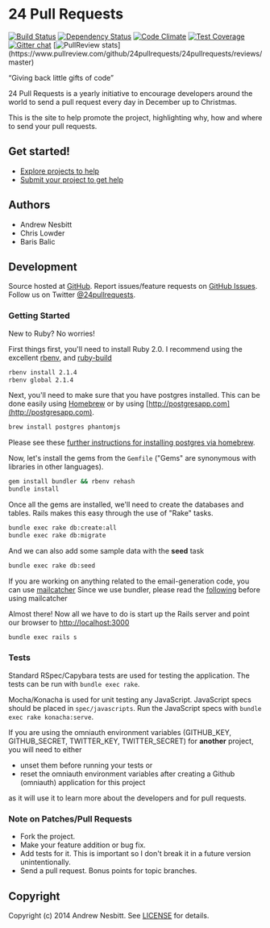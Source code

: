 # 24 Pull Requests

[![Build Status](https://travis-ci.org/24pullrequests/24pullrequests.svg?branch=master)](https://travis-ci.org/24pullrequests/24pullrequests)
[![Dependency Status](https://gemnasium.com/24pullrequests/24pullrequests.svg)](https://gemnasium.com/24pullrequests/24pullrequests)
[![Code Climate](https://codeclimate.com/github/24pullrequests/24pullrequests/badges/gpa.svg)](https://codeclimate.com/github/24pullrequests/24pullrequests)
[![Test Coverage](https://codeclimate.com/github/24pullrequests/24pullrequests/badges/coverage.svg)](https://codeclimate.com/github/24pullrequests/24pullrequests)
[![Gitter chat](http://img.shields.io/badge/gitter-24pullrequests-brightgreen.svg)](https://gitter.im/24pullrequests/24pullrequests)
[![PullReview stats](https://www.pullreview.com/github/24pullrequests/24pullrequests/badges/master.svg?)](https://www.pullreview.com/github/24pullrequests/24pullrequests/reviews/master)

“Giving back little gifts of code”

24 Pull Requests is a yearly initiative to encourage developers around the world to send a pull request every day in December up to Christmas.

This is the site to help promote the project, highlighting why, how and where to send your pull requests.

## Get started!

* [Explore projects to help](http://24pullrequests.com/projects)
* [Submit your project to get help](http://24pullrequests.com/projects/new)

## Authors

* Andrew Nesbitt
* Chris Lowder
* Baris Balic

## Development

Source hosted at [GitHub](http://github.com/24pullrequests/24pullrequests).
Report issues/feature requests on [GitHub Issues](http://github.com/24pullrequests/24pullrequests/issues). Follow us on Twitter [@24pullrequests](https://twitter.com/24pullrequests).

### Getting Started

New to Ruby? No worries!

First things first, you'll need to install Ruby 2.0. I recommend using the excellent [rbenv](https://github.com/sstephenson/rbenv),
and [ruby-build](https://github.com/sstephenson/ruby-build)

```bash
rbenv install 2.1.4
rbenv global 2.1.4
```

Next, you'll need to make sure that you have postgres installed. This can be
done easily using [Homebrew](http://mxcl.github.com/homebrew/) or by using [http://postgresapp.com](http://postgresapp.com).

```bash
brew install postgres phantomjs
```

Please see these [further instructions for installing postgres via homebrew](http://www.mikeball.us/blog/setting-up-postgres-with-homebrew/).

Now, let's install the gems from the `Gemfile` ("Gems" are synonymous with libraries in other
languages).

```bash
gem install bundler && rbenv rehash
bundle install
```

Once all the gems are installed, we'll need to create the databases and
tables. Rails makes this easy through the use of "Rake" tasks.

```bash
bundle exec rake db:create:all
bundle exec rake db:migrate
```

And we can also add some sample data with the **seed** task

```bash
bundle exec rake db:seed
```

If you are working on anything related to the email-generation code, you can use [mailcatcher](https://github.com/sj26/mailcatcher)
Since we use bundler, please read the [following](https://github.com/sj26/mailcatcher#bundler) before using mailcatcher

Almost there! Now all we have to do is start up the Rails server and point
our browser to <http://localhost:3000>

```bash
bundle exec rails s
```

### Tests

Standard RSpec/Capybara tests are used for testing the application. The
tests can be run with `bundle exec rake`.

Mocha/Konacha is used for unit testing any JavaScript. JavaScript specs
should be placed in `spec/javascripts`. Run the JavaScript specs with
`bundle exec rake konacha:serve`.

If you are using the omniauth environment variables
(GITHUB_KEY, GITHUB_SECRET, TWITTER_KEY, TWITTER_SECRET)
for **another** project, you will need to either
 * unset them before running your tests or
 * reset the omniauth environment variables after creating a Github (omniauth) application for this project

as it will use it to learn more about the developers and for pull requests.

### Note on Patches/Pull Requests

 * Fork the project.
 * Make your feature addition or bug fix.
 * Add tests for it. This is important so I don't break it in a future version unintentionally.
 * Send a pull request. Bonus points for topic branches.

## Copyright

Copyright (c) 2014 Andrew Nesbitt. See [LICENSE](https://github.com/24pullrequests/24pullrequests/blob/master/LICENSE) for details.
